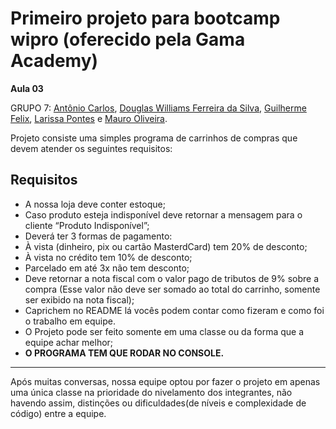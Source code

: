 # Primeiro projeto para bootcamp wipro (oferecido pela Gama Academy) 

**Aula 03**

GRUPO 7:
[Antônio Carlos](https://github.com/JuniorAndradePinheiro), [Douglas Williams Ferreira da Silva](https://github.com/dougdasilva), [Guilherme Felix](https://github.com/felixdasilva050/), [Larissa Pontes](https://github.com/ladyweigann) e [Mauro Oliveira](https://github.com/oliveiramauro).

Projeto consiste uma simples programa de carrinhos de compras que devem atender os seguintes requisitos:
## Requisitos
- A nossa loja deve conter estoque;
- Caso produto esteja indisponível deve retornar a mensagem para o cliente “Produto Indisponível”;
- Deverá ter 3 formas de pagamento:
- À vista (dinheiro, pix ou cartão MasterdCard) tem 20% de desconto;
- À vista no crédito tem 10% de desconto;
- Parcelado em até 3x não tem desconto;
- Deve retornar a nota fiscal com o valor pago de tributos de 9% sobre a compra (Esse valor não deve ser
  somado ao total do carrinho, somente ser exibido na nota fiscal);
- Caprichem no README lá vocês podem contar como fizeram e como foi o trabalho em equipe.
- O Projeto pode ser feito somente em uma classe ou da forma que a equipe achar melhor;
- **O PROGRAMA TEM QUE RODAR NO CONSOLE.**
<hr>

Após muitas conversas, nossa equipe optou por fazer o projeto em apenas uma única classe na prioridade do nivelamento dos integrantes, não havendo assim, distinções ou dificuldades(de níveis e complexidade de código) entre a equipe.

